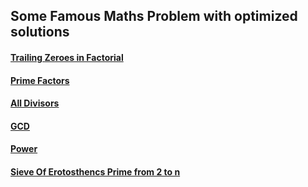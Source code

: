 ## Some Famous Maths Problem with optimized solutions

#### [Trailing Zeroes in Factorial](codes/Maths/TrailingZeroesInFactorial.cpp)
#### [Prime Factors](codes/Maths/PrimeFactors.cpp)
#### [All Divisors](codes/Maths/AllDivisors.cpp)
#### [GCD](codes/Maths/GCD.cpp)
#### [Power](codes/Maths/Power.cpp)
#### [Sieve Of Erotosthencs Prime from 2 to n](codes/Maths/PrintPrimeUpToN_SieveOfErotosthencs.cpp)
